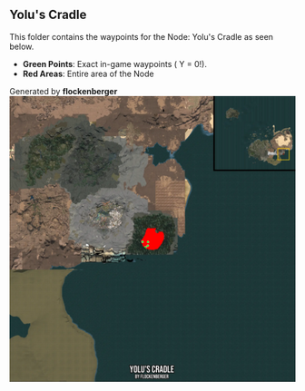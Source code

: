 ## Yolu's Cradle
This folder contains the waypoints for the Node: Yolu's Cradle as seen below.

- **Green Points**: Exact in-game waypoints ( Y = 0!).
- **Red Areas**: Entire area of the Node

Generated by **flockenberger**
![by_flockenberger](./Preview.webp)
